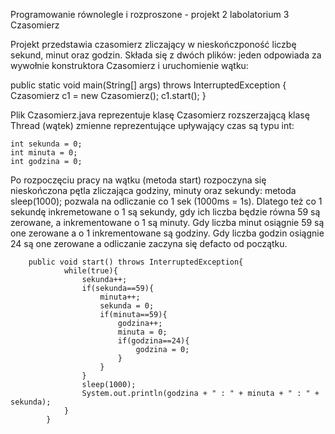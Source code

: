 Programowanie równolegle i rozproszone - projekt 2 labolatorium 3 Czasomierz

Projekt przedstawia czasomierz zliczający w nieskończponość liczbę sekund, minut oraz godzin.
Składa się z dwóch plików: 
jeden odpowiada za wywołnie konstruktora Czasomierz i uruchomienie wątku:

public static void main(String[] args) throws InterruptedException {
        Czasomierz c1 = new Czasomierz();
        c1.start();
    }
    
Plik Czasomierz.java reprezentuje klasę Czasomierz rozszerzającą klasę Thread (wątek)
zmienne reprezentujące upływający czas są typu int:

    int sekunda = 0;
    int minuta = 0;
    int godzina = 0;
    
Po rozpoczęciu pracy na wątku (metoda start) rozpoczyna się nieskończona pętla zliczająca godziny, minuty oraz sekundy:
metoda sleep(1000); pozwala na odliczanie co 1 sek (1000ms = 1s). Dlatego też co 1 sekundę inkremetowane o 1 są sekundy, gdy ich liczba będzie równa 59 są zerowane,
a inkrementowane o 1 są minuty. Gdy liczba minut osiągnie 59 są one zerowane a o 1 inkrementowane są godziny. Gdy liczba godzin osiągnie 24 są one zerowane a odliczanie zaczyna się defacto od początku.

        public void start() throws InterruptedException{
                while(true){
                    sekunda++;
                    if(sekunda==59){
                        minuta++;
                        sekunda = 0;
                        if(minuta==59){
                            godzina++;
                            minuta = 0;
                            if(godzina==24){
                                godzina = 0;
                            }
                        }
                    }
                    sleep(1000);
                    System.out.println(godzina + " : " + minuta + " : " + sekunda);
                } 
            }
